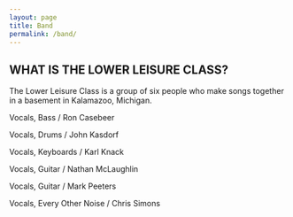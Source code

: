 ```yaml
---
layout: page
title: Band
permalink: /band/
---
```



## WHAT IS THE LOWER LEISURE CLASS?

The Lower Leisure Class is a group of six people who make songs together in a basement in Kalamazoo, Michigan.
 

Vocals, Bass / Ron Casebeer 

Vocals, Drums / John Kasdorf 

Vocals, Keyboards / Karl Knack 

Vocals, Guitar / Nathan McLaughlin 

Vocals, Guitar / Mark Peeters 

Vocals, Every Other Noise / Chris Simons

